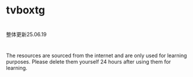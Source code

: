 # tvboxtg
#
整体更新25.06.19
# 
The resources are sourced from the internet and are only used for learning purposes. Please delete them yourself 24 hours after using them for learning.